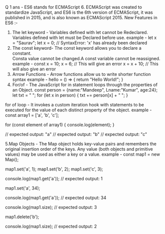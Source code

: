 Q 1 ans - ES6 stands for ECMAScript 6. ECMAScript was created to standardize JavaScript, and ES6 is the 6th version of ECMAScript, it was published in 2015, and is also known as ECMAScript 2015.
New Features in ES6 :-
1. The let keyword - Variables defined with let cannot be Redeclared.
      Variables defined with let must be Declared before use.
           example - let x = "Saurav";
                     let x = 0;
                     // SyntaxError: 'x' has already been declared
2. The const keyword- The const keyword allows you to declare a constant.   
Consta value cannot be changed.A const variable cannot be reassigned.
example -  const x = 10;
                 x = 6;      // This will give an error
                 x = x + 10;   // This will also give an error 
3. Arrow Functions - Arrow functions allow us to write shorter function syntax
example -  hello = () => {
                          return "Hello World!";
                          }              
 4. For/of - The JavaScript for in statement loops through the properties of an Object.
  const person = {name:"Mandeep", Lname:"Kumar", age:24}; 
       let txt = " ";
          for (let x in person) {
               txt += person[x] + " ";
                }

for of loop - It invokes a custom iteration hook with statements to be executed for the value of each distinct property of the object.
example -
const array1 = ['a', 'b', 'c'];

for (const element of array1) {
  console.log(element);
}

// expected output: "a"
// expected output: "b"
// expected output: "c"

5.Map Objects - The Map object holds key-value pairs and remembers the original insertion order of the keys. Any value (both objects and primitive values) may be used as either a key or a value. 
example - 
const map1 = new Map();

map1.set('a', 1);
map1.set('b', 2);
map1.set('c', 3);

console.log(map1.get('a'));
// expected output: 1

map1.set('a', 34);

console.log(map1.get('a'));
// expected output: 34

console.log(map1.size);
// expected output: 3

map1.delete('b');

console.log(map1.size);
// expected output: 2